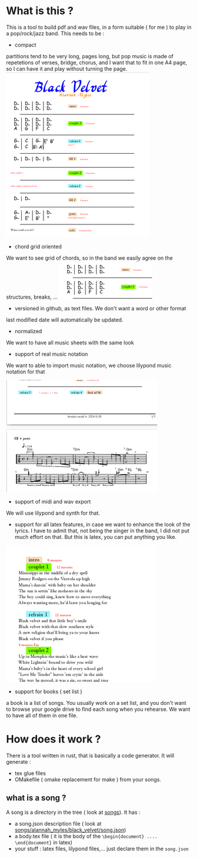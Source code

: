 # What is this ?

This is a tool to build pdf and wav files, in a form suitable ( for me ) to play in a pop/rock/jazz band.
This needs to be :

- compact

partitions tend to be very long, pages long, but pop music is made of repetetions of verses, bridge, chorus, and I want
that to fit in one A4 page, so I can have it and play without turning the page.
![alt text](doc1.png)

- chord grid oriented

We want to see grid of chords, so in the band we easily agree on the structures, breaks, ...
![alt text](doc2.png)

- versioned in github, as text files. We don't want a word or other format

last modified date will automatically be updated.

- normalized

We want to have all music sheets with the same look

- support of real music notation

We want to able to import music notation, we choose lilypond music notation for that

![alt text](doc3.png)


- support of midi and wav export

We will use lilypond and synth for that.

- support for all latex features, in case we want to enhance the look of the lyrics. I have to admit that,
not being the singer in the band, I did not put much effort on that.
But this is latex, you can put anything you like.

![alt text](doc4.png)

- support for books ( set list )

a book is a list of songs. You usually work on a set list, and you don't want to browse your google drive to 
find each song when you rehearse. We want to have all of them in one file.


# How does it work ?

There is a tool written in rust, that is basically a code generator. It will generate :
- tex glue files
- OMakefile ( omake replacement for make )
from your songs. 

## what is a song ? 

A song is a directory in the tree ( look at [songs](songs)). It has :
- a song.json description file ( look at [songs/alannah_myles/black_velvet/song.json](song.json))
- a body.tex file ( it is the body of the `\begin{document} .... \end{document}` in latex)
- your stuff : latex files, lilypond files,... just declare them in the `song.json`

